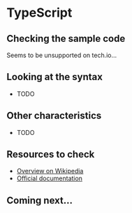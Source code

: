 # TypeScript

## Checking the sample code

Seems to be unsupported on tech.io...

## Looking at the syntax

- TODO

## Other characteristics

- TODO

## Resources to check

- [Overview on Wikipedia](https://en.wikipedia.org/wiki/TypeScript)
- [Official documentation](https://www.typescriptlang.org/)

## Coming next...
